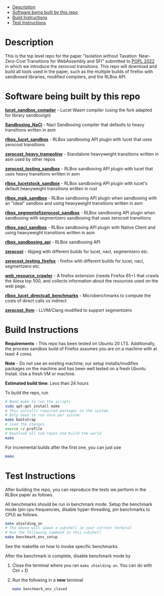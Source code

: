 - [Description](#description)
- [Software being built by this repo](#software-being-built-by-this-repo)
- [Build Instructions](#build-instructions)
- [Test Instructions](#test-instructions)

# Description

This is the top level repo for the paper "Isolation without Taxation: Near-Zero-Cost Transitions for WebAssembly and SFI" submitted to [POPL 2022](https://popl22.sigplan.org/) in which we introduce the zerocost transitions. This repo will download and build all tools used in the paper, such as the multiple builds of firefox with sandboxed libraries, modified compilers, and the RLBox API.

# Software being built by this repo

**[lucet_sandbox_compiler](https://github.com/PLSysSec/lucet_sandbox_compiler.git)** - Lucet Wasm compiler (using the fork adapted for library sandboxign)

**[Sandboxing_NaCl](https:////github/com/shravanrn/Sandboxing_NaCl.git)** - Nacl Sandboxing compiler  that defaults to heavy transitions written in asm

**[rlbox_lucet_sandbox](https://github.com/PLSysSec/rlbox_lucet_sandbox.git)** - RLBox sandboxing API plugin with lucet that uses zerocost transitions

**[zerocost_heavy_trampoline](https://github.com/PLSysSec/zerocost_heavy_trampoline.git)** - Standalone heavyweight transitions written in asm used by other repos

**[zerocost_testing_sandbox](https://github.com/PLSysSec/zerocost_testing_sandbox.git)** - RLBox sandboxing API plugin with lucet that uses heavy transitions written in asm

**[rlbox_lucetstock_sandbox](https://github.com/PLSysSec/rlbox_lucet_sandbox/tree/lucet-transitions)** - RLBox sandboxing API plugin with lucet's default heavyweight transitions written in rust

**[rlbox_mpk_sandbox](https://github.com/PLSysSec/rlbox_mpk_sandbox.git)** - RLBox sandboxing API plugin when sandboxing with an "ideal" sandbox and using heavyweight transitions written in asm

**[rlbox_segmentsfizerocost_sandbox](https://github.com/PLSysSec/rlbox_segmentsfizerocost_sandbox.git)** - RLBox sandboxing API plugin when sandboxing with segmentzero sandboxing that uses zerocost transitions

**[rlbox_nacl_sandbox](https://github.com/PLSysSec/rlbox_nacl_sandbox.git)** - RLBox sandboxing API plugin with Native Client and using heavyweight transitions written in asm

**[rlbox_sandboxing_api](https://github.com/PLSysSec/rlbox_sandboxing_api.git)** - RLBox sandboxing API

**[zerocost](https://github.com/PLSysSec/zerocost-libjpeg-turbo.git)** - libjpeg with different builds for lucet, nacl, segmentzero etc.

**[zerocost_testing_firefox](https://github.com/PLSysSec/zerocost_testing_firefox.git)** - firefox with different builds for lucet, nacl, segmentzero etc.

**[web_resource_crawler](https://github.com/shravanrn/web_resource_crawler.git)** - A firefox extension (needs Firefox 65+) that crawls the Alexa top 500, and collects information about the resources used on the web page.

**[rlbox_lucet_directcall_benchmarks](https://github.com/PLSysSec/rlbox_lucet_directcall_benchmarks.git)** - Microbenchmarks to compute the costs of direct calls vs indirect

**[zerocost_llvm](https://github.com/PLSysSec/zerocost_llvm.git)** - LLVM/Clang modified to support segmentzero

# Build Instructions

**Requirements** - This repo has been tested on Ubuntu 20 LTS. Additionally, the process sandbox build of Firefox assumes you are on a machine with at least 4 cores.

**Note** - Do not use an existing machine; our setup installs/modifies packages on the machine and has been well tested on a fresh Ubuntu Install. Use a fresh VM or machine.

**Estimated build time**: Less than 24 hours

To build the repo, run

```bash
# Need make to run the scripts
sudo apt-get install make
# This installs required packages on the system.
# Only need to run once per system.
make bootstrap
# load the changes
source ~/.profile
# Download all sub-repos and build the world
make
```

For incremental builds after the first one, you can just use

```bash
make
```

# Test Instructions

After building the repo, you can reproduce the tests we perform in the RLBox paper as follows.

All benchmarks should be run in benchmark mode. Setup the benchmark mode (pin
cpu frequencies, disable hyper-threading, pin benchmarks to CPU) as follows.

```bash
make shielding_on
# The above will spawn a subshell in your current terminal
# Run the following command in this subshell
make benchmark_env_setup
```

See the makefile on how to invoke specific benchmarks.

After the benchmark is complete, disable benchmark mode by

1. Close the terminal where you ran `make shielding on`. You can do with Ctrl + D
2. Run the following in a **new** terminal

    ```bash
    make benchmark_env_closed
    ```
<!---
## Macro benchmarks

1. We have several builds of Firefox included --- Stock Firefox, Firefox with heavy lucet (rust) transitions, Firefox with heavy asm transitions, Firefox with zerocost transitions. We have a macro benchmark that measure page load times and memory overheads on these three builds on 11 representative sites on different builds. Expected duration: 0.5 days. To run

    ```bash
    cd ./mozilla-release
    ./newRunMacroPerfTest ~/Desktop/rlbox_macro_logs
    ```

    You will see the results in page_latency_metrics.txt, page_memory_overhead_metrics.txt in the folder ~/Desktop/rlbox_macro_logs

    **Note** - Firefox's test harness is primarily meant for local tests and isn't really setup to make network calls prior to our modifications of the harness. Our modified test harness sometimes freezes during page load; if this happens, let the test script continue, it automatically restarts as needed in this situation.

## Micro benchmarks

### Caveats

- Note that many of these benchmarks are run with a very large number of iterations, on a variety of different media so that we can report realistic numbers. Thus each one of these tasks below can take the better part of a day and upto a day and a half. I have indicated the expected time below. If you modify settings to reduce the number of iterations, that this may affect the numbers as benchmarks will be more prone to noise.
- Specific choices during machine setup were made to reduce noise during benchmarks, namely disabling hyper-threading, disabling dynamic frequency scaling and pinning the CPU to a low frequency which will not introduce thermal throttling, isolating the CPUs on which we run tests using the isolcpus boot kernel parameter and running Ubuntu without a GUI and running the benchmarks on headless Firefox. Part of this setup is automated in the script "microBenchmarkTestSetup" in this repo. If you decide not to do this setup, this will likely result in the reported numbers being more noisy than reported.
- If running on a VM, it is unlikely some of the benchmarking setup listed in the prior bullet will work particularly well. In particular, the video benchamark and measurements are quite unreliable in this setting.

### Instructions

1. We also have micro benchmarks on the same three builds performed on four classes of libraries ---- image libraries, audio libraries, video libraries, webpage decompression. Each of these have separate micro benchmarks that are included in the artifact. We start with images, for which we measure the decoding times for the three Firefox builds on a variety of jpegs and pngs in different formats.  Expected duration: 1.5 days.

    ```bash
    cd ./mozilla-release
    ./newRunMicroImageTest ~/Desktop/rlbox_micro_image_logs
    ```

    You will see the results in jpeg_perf.dat, png_perf.dat in the folder ~/Desktop/rlbox_micro_image_logs

2. We continue the microbenchmark with evaluating webpage decompression with zlib. Expected duration: 0.5 days.

    In a separate terminal first run

    ```bash
    cd ./rlbox-st-test/ && node server.js
    # Leave this running
    ```

    then run,

    ```bash
    cd ./mozilla-release
    ./newRunMicroZlibTest ~/Desktop/rlbox_micro_compression_logs
    ```

    You will see the results in new_nacl_cpp_rlbox_test_page_render.json, new_ps_cpp_rlbox_test_page_render.json, static_stock_rlbox_test_page_render.json in the folder ~/Desktop/rlbox_micro_compression_logs

3. We continue the microbenchmark with evaluating audio and video performance by measuring Vorbis audio bit rate and  throughput on a high quality audio file measuring VPX and Theora bit rate throughput on a high quality video file on the three Firefox builds. Expected duration: 1.5 hours.

    ```bash
    cd ./mozilla-release
    ./newRunMicroAVTest ~/Desktop/rlbox_micro_audiovideo_logs
    ```

4. We also have scaling tests which test the total number of sandboxes that can reasonably be created and measure image decoding times for the same. Expected duration: 1.5 days.

    In a separate terminal first run

    ```bash
    cd ./rlbox-st-test/ && node server.js
    # Leave this running
    ```

    then run,

    ```bash
    cd ./mozilla-release
    ./newRunMicroImageScaleTest ~/Desktop/rlbox_micro_scaling_logs
    ```

    You will see the results in sandbox_scaling.dat in the folder ~/Desktop/rlbox_micro_scaling_logs

5. We also evaluate use of our sandboxing techniques outside of firefox by measuring throughput of two other applications. We first evaluate the throughput of a crypto module in node.js. Expected duration: 0.5 days.

    ```bash
    cd ./node.bcrypt.js
    make bench
    ```

    You will see the results in the terminal.

6. Continuing the prior evaluation, we also evaluate the throughput of apache web server's markdown to html conversion. Expected duration: 0.25 days

    In a separate terminal first run

    ```bash
    sudo apache2ctl stop
    sudo /usr/sbin/apache2ctl -DFOREGROUND
    # Leave this running
    ```

    then run,

    ```bash
    cd ./mod_markdown
    make bench
    ```

    You will see the results in the terminal.

7. We also provide a benchmark of a sandboxing the Graphite font library (using a WASM based SFI) which has been upstreamed and is currently in Firefox nightly. This is easiest to test directly with the nightly builds made available by Mozilla. Download the nightly build with the sandboxed font library [here](https://ftp.mozilla.org/pub/firefox/nightly/2020/01/2020-01-03-20-22-40-mozilla-central/firefox-73.0a1.en-US.linux-x86_64.tar.bz2) and a build from a nightly that does not have this, available [here](https://ftp.mozilla.org/pub/firefox/nightly/2020/01/2020-01-01-09-29-38-mozilla-central/firefox-73.0a1.en-US.linux-x86_64.tar.bz2). Visit the following [webpage](https://jfkthame.github.io/test/udhr_urd.html) which runs a micro benchmark on Graphite fonts on both builds. Expected duration: 15 mins.

8. We have a web crawler written as firefox extension that scrapes the Alexa top 500 websites and analyses the image widths. This is written as a Firefox extension. Expected duration: 2 hours. To run, we will follow the steps as outlined [here](https://extensionworkshop.com/documentation/develop/temporary-installation-in-firefox/) reproduced below
    - Kill all open Firefox instances
    - Open Firefox browser (we need Firefox version > 65. Use the one that ships with the OS, not the one we built).
    - Enter “about:debugging” in the URL bar
    - Click “This Firefox”
    - Click “Load Temporary Add-on”
    - Open file "zerocost-root/web_resource_crawler/manifest.json"
    - You will see a new icon in the toolbar next to the address bar (sort of looks like a page icon) with the tooltip WebResourceCrawler. Click this.
    - The extension will now go through the Alexa top 500 slowly (spending 10 seconds on each page to account for dynamic resource loading). Do not click on any tabs while Firefox cycles through the webpages. It dumps the raw logs in "zerocost-root/web_resource_crawler/out.json"
    - When finished it browses to a blank page. When this happens, run the following commands to process the data

        ```bash
        mkdir -p ~/Desktop/web_resource_crawler_data
        cd ~/Desktop/web_resource_crawler_data
        # Adjust the path as appropriate
        zerocost-root/web_resource_crawler/process_logs.py
        ```

    You will see the results in crossOriginAnalysis.json and memory_analysis.txt in the folder ~/Desktop/web_resource_crawler_data

-->